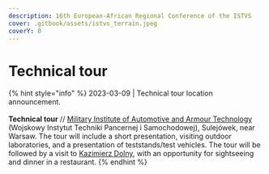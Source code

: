 ```yaml
---
description: 16th European-African Regional Conference of the ISTVS
cover: .gitbook/assets/istvs_terrain.jpeg
coverY: 0
---
```


# Technical tour

{% hint style="info" %}
2023-03-09 | Technical tour location announcement.\
\
**Technical tour** // [Military Institute of Automotive and Armour Technology](https://www.witpis.eu/pl/) (Wojskowy Instytut Techniki Pancernej i Samochodowej), Sulejówek, near Warsaw. The tour will include a short presentation, visiting outdoor laboratories, and a presentation of teststands/test vehicles. The tour will be followed by a visit to [Kazimierz Dolny](https://www.kazimierz-dolny.pl/turystyka/), with an opportunity for sightseeing and dinner in a restaurant.
{% endhint %}
